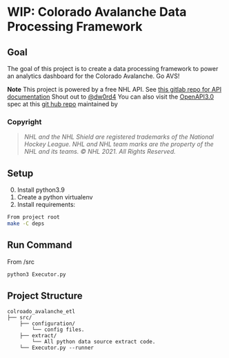 # WIP: Colorado Avalanche Data Processing Framework


## Goal
The goal of this project is to create a data processing framework to power
an analytics dashboard for the Colorado Avalanche. Go AVS!


**Note** This project is powered by a free NHL API. See [this gitlab repo for API documentation](https://gitlab.com/dword4/nhlapi) Shout out to [@dw0rd4](https://twitter.com/dw0rd4)
You can also visit the [OpenAPI3.0](https://swagger.io/docs/specification/about/) spec at this [git hub repo](https://github.com/erunion/sport-api-specifications/tree/master/nhl) maintained by

### Copyright
 > *NHL and the NHL Shield are registered trademarks of the National Hockey League. NHL and NHL team marks are the property of the NHL and its teams. © NHL 2021. All Rights Reserved.*

## Setup

0. Install python3.9
1. Create a python virtualenv
2. Install requirements:

```sh
From project root
make -C deps 
```
## Run Command
From /src
```sh
python3 Executor.py
```

## Project Structure

```
colroado_avalanche_etl
├── src/
    ├── configuration/
        └── config files.
    ├── extract/
        └── All python data source extract code.
    └── Executor.py --runner
             
``` 
